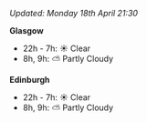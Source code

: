 *Updated: Monday 18th April 21:30*

**Glasgow**

* 22h - 7h: :sunny: Clear
* 8h, 9h: :partly_sunny: Partly Cloudy

**Edinburgh**

* 22h - 7h: :sunny: Clear
* 8h, 9h: :partly_sunny: Partly Cloudy
